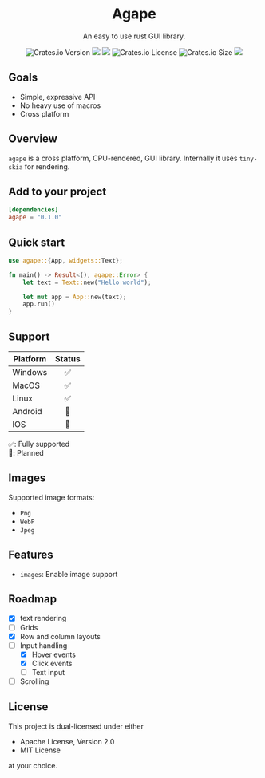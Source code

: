 <h1 align="center">Agape</h1>
<p align="center">An easy to use rust GUI library.</p>
<div align="center">
    <img alt="Crates.io Version" src="https://img.shields.io/crates/v/agape">
    <img src="https://img.shields.io/docsrs/agape"/>
    <img src="https://img.shields.io/github/actions/workflow/status/snubwoody/agape-rs/rust.yml"/>
    <img alt="Crates.io License" src="https://img.shields.io/crates/l/agape">
    <img alt="Crates.io Size" src="https://img.shields.io/crates/size/agape">
    <a href="https://codecov.io/gh/snubwoody/agape-rs" > 
        <img src="https://codecov.io/gh/snubwoody/agape-rs/graph/badge.svg?token=FNDNUZ7AGM"/> 
    </a>
</div>

## Goals

- Simple, expressive API
- No heavy use of macros
- Cross platform

## Overview

`agape` is a cross platform, CPU-rendered, GUI library. Internally it uses `tiny-skia` for rendering.

## Add to your project

```toml
[dependencies]
agape = "0.1.0"
```

## Quick start

```rust
use agape::{App, widgets::Text};

fn main() -> Result<(), agape::Error> {
    let text = Text::new("Hello world");

    let mut app = App::new(text);
    app.run()
}
```

## Support

| Platform | Status |
|----------|:------:|
| Windows  |   ✅    |
| MacOS    |   ✅    |
| Linux    |   ✅    |
| Android  |   🚧   |
| IOS      |   🚧   |

✅: Fully supported  
🚧: Planned

## Images

Supported image formats:

- `Png`
- `WebP`
- `Jpeg`

## Features

- `images`: Enable image support

## Roadmap

- [x] text rendering
- [ ] Grids
- [x] Row and column layouts
- [ ] Input handling
    - [x] Hover events
    - [x] Click events
    - [ ] Text input
- [ ] Scrolling

## License

This project is dual-licensed under either

- Apache License, Version 2.0
- MIT License

at your choice.

